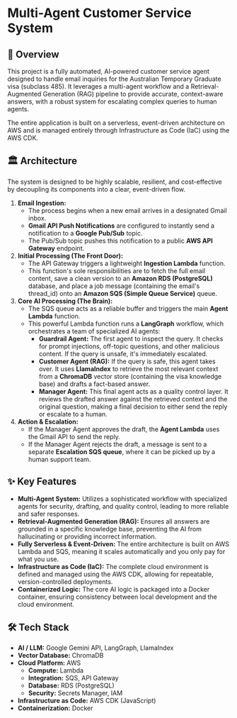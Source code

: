 # **Multi-Agent Customer Service System**

## **🚀 Overview**

This project is a fully automated, AI-powered customer service agent designed to handle email inquiries for the Australian Temporary Graduate visa (subclass 485). It leverages a multi-agent workflow and a Retrieval-Augmented Generation (RAG) pipeline to provide accurate, context-aware answers, with a robust system for escalating complex queries to human agents.

The entire application is built on a serverless, event-driven architecture on AWS and is managed entirely through Infrastructure as Code (IaC) using the AWS CDK.

## **🏛️ Architecture**

The system is designed to be highly scalable, resilient, and cost-effective by decoupling its components into a clear, event-driven flow.

1. **Email Ingestion:**  
   * The process begins when a new email arrives in a designated Gmail inbox.  
   * **Gmail API Push Notifications** are configured to instantly send a notification to a **Google Pub/Sub** topic.  
   * The Pub/Sub topic pushes this notification to a public **AWS API Gateway** endpoint.  
2. **Initial Processing (The Front Door):**  
   * The API Gateway triggers a lightweight **Ingestion Lambda** function.  
   * This function's sole responsibilities are to fetch the full email content, save a clean version to an **Amazon RDS (PostgreSQL)** database, and place a job message (containing the email's thread\_id) onto an **Amazon SQS (Simple Queue Service)** queue.  
3. **Core AI Processing (The Brain):**  
   * The SQS queue acts as a reliable buffer and triggers the main **Agent Lambda** function.  
   * This powerful Lambda function runs a **LangGraph** workflow, which orchestrates a team of specialized AI agents:  
     * **Guardrail Agent:** The first agent to inspect the query. It checks for prompt injections, off-topic questions, and other malicious content. If the query is unsafe, it's immediately escalated.  
     * **Customer Agent (RAG):** If the query is safe, this agent takes over. It uses **LlamaIndex** to retrieve the most relevant context from a **ChromaDB** vector store (containing the visa knowledge base) and drafts a fact-based answer.  
     * **Manager Agent:** This final agent acts as a quality control layer. It reviews the drafted answer against the retrieved context and the original question, making a final decision to either send the reply or escalate to a human.  
4. **Action & Escalation:**  
   * If the Manager Agent approves the draft, the **Agent Lambda** uses the Gmail API to send the reply.  
   * If the Manager Agent rejects the draft, a message is sent to a separate **Escalation SQS queue**, where it can be picked up by a human support team.

## **✨ Key Features**

* **Multi-Agent System:** Utilizes a sophisticated workflow with specialized agents for security, drafting, and quality control, leading to more reliable and safer responses.  
* **Retrieval-Augmented Generation (RAG):** Ensures all answers are grounded in a specific knowledge base, preventing the AI from hallucinating or providing incorrect information.  
* **Fully Serverless & Event-Driven:** The entire architecture is built on AWS Lambda and SQS, meaning it scales automatically and you only pay for what you use.  
* **Infrastructure as Code (IaC):** The complete cloud environment is defined and managed using the AWS CDK, allowing for repeatable, version-controlled deployments.  
* **Containerized Logic:** The core AI logic is packaged into a Docker container, ensuring consistency between local development and the cloud environment.

## **🛠️ Tech Stack**

* **AI / LLM:** Google Gemini API, LangGraph, LlamaIndex  
* **Vector Database:** ChromaDB  
* **Cloud Platform:** AWS  
  * **Compute:** Lambda  
  * **Integration:** SQS, API Gateway  
  * **Database:** RDS (PostgreSQL)  
  * **Security:** Secrets Manager, IAM  
* **Infrastructure as Code:** AWS CDK (JavaScript)  
* **Containerization:** Docker